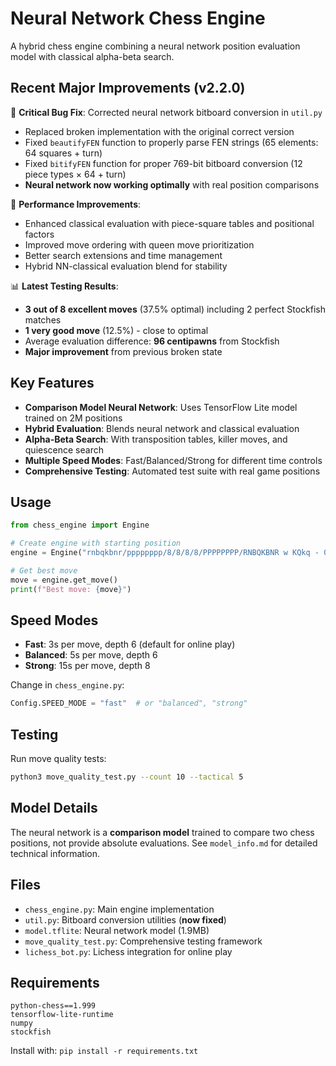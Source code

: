 # Neural Network Chess Engine

A hybrid chess engine combining a neural network position evaluation model with classical alpha-beta search.

## Recent Major Improvements (v2.2.0)

🔧 **Critical Bug Fix**: Corrected neural network bitboard conversion in `util.py`
- Replaced broken implementation with the original correct version
- Fixed `beautifyFEN` function to properly parse FEN strings (65 elements: 64 squares + turn)
- Fixed `bitifyFEN` function for proper 769-bit bitboard conversion (12 piece types × 64 + turn)
- **Neural network now working optimally** with real position comparisons

🚀 **Performance Improvements**:
- Enhanced classical evaluation with piece-square tables and positional factors
- Improved move ordering with queen move prioritization
- Better search extensions and time management
- Hybrid NN-classical evaluation blend for stability

📊 **Latest Testing Results**: 
- **3 out of 8 excellent moves** (37.5% optimal) including 2 perfect Stockfish matches
- **1 very good move** (12.5%) - close to optimal
- Average evaluation difference: **96 centipawns** from Stockfish
- **Major improvement** from previous broken state

## Key Features

- **Comparison Model Neural Network**: Uses TensorFlow Lite model trained on 2M positions
- **Hybrid Evaluation**: Blends neural network and classical evaluation
- **Alpha-Beta Search**: With transposition tables, killer moves, and quiescence search  
- **Multiple Speed Modes**: Fast/Balanced/Strong for different time controls
- **Comprehensive Testing**: Automated test suite with real game positions

## Usage

```python
from chess_engine import Engine

# Create engine with starting position
engine = Engine("rnbqkbnr/pppppppp/8/8/8/8/PPPPPPPP/RNBQKBNR w KQkq - 0 1")

# Get best move
move = engine.get_move()
print(f"Best move: {move}")
```

## Speed Modes

- **Fast**: 3s per move, depth 6 (default for online play)  
- **Balanced**: 5s per move, depth 6
- **Strong**: 15s per move, depth 8

Change in `chess_engine.py`:
```python
Config.SPEED_MODE = "fast"  # or "balanced", "strong"
```

## Testing

Run move quality tests:
```bash
python3 move_quality_test.py --count 10 --tactical 5
```

## Model Details

The neural network is a **comparison model** trained to compare two chess positions, not provide absolute evaluations. See `model_info.md` for detailed technical information.

## Files

- `chess_engine.py`: Main engine implementation
- `util.py`: Bitboard conversion utilities (**now fixed**)
- `model.tflite`: Neural network model (1.9MB)
- `move_quality_test.py`: Comprehensive testing framework
- `lichess_bot.py`: Lichess integration for online play

## Requirements

```
python-chess==1.999
tensorflow-lite-runtime
numpy
stockfish
```

Install with: `pip install -r requirements.txt`
